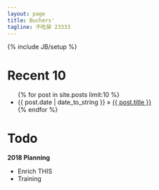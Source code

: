 ```yaml
---
layout: page
title: Buchers'
tagline: 不吃屎 23333
---
```

{% include JB/setup %}

Recent 10
===
<ul class="posts">
  {% for post in site.posts limit:10 %}
    <li><span>{{ post.date | date_to_string }}</span> &raquo; <a href="{{ BASE_PATH }}{{ post.url }}">{{ post.title }}</a></li>
  {% endfor %}
</ul>


Todo
===
**2018 Planning**
- Enrich THIS
- Training

